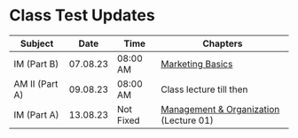 # Class Test Updates

| Subject        | Date     | Time      | Chapters                                                                                                       |
| -------------- | -------- | --------- | -------------------------------------------------------------------------------------------------------------- |
| IM (Part B)    | 07.08.23 | 08:00 AM  | [Marketing Basics](../TEM-313-Industrial-Management/part-b/2-marketing-basics.md)                              |
| AM II (Part A) | 09.08.23 | 08:00 AM  | Class lecture till then                                                                                        |
| IM (Part A)    | 13.08.23 | Not Fixed | [Management & Organization](../TEM-313-Industrial-Management/part-a/1-management-organization.md) (Lecture 01) |
